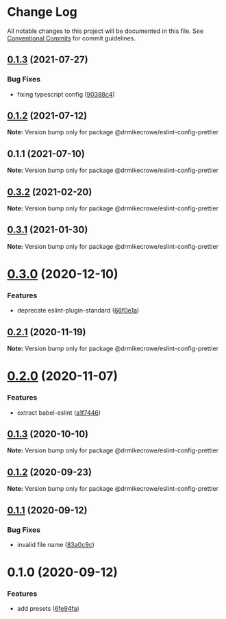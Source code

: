# Change Log

All notable changes to this project will be documented in this file.
See [Conventional Commits](https://conventionalcommits.org) for commit guidelines.

## [0.1.3](https://github.com/drmikecrowe/configs/compare/@drmikecrowe/eslint-config-prettier@0.1.2...@drmikecrowe/eslint-config-prettier@0.1.3) (2021-07-27)

### Bug Fixes

- fixing typescript config ([90388c4](https://github.com/drmikecrowe/configs/commit/90388c4a744ba11070f668e752123d549994c4fb))

## [0.1.2](https://github.com/drmikecrowe/configs/compare/@drmikecrowe/eslint-config-prettier@0.1.1...@drmikecrowe/eslint-config-prettier@0.1.2) (2021-07-12)

**Note:** Version bump only for package @drmikecrowe/eslint-config-prettier

## 0.1.1 (2021-07-10)

**Note:** Version bump only for package @drmikecrowe/eslint-config-prettier

## [0.3.2](https://github.com/drmikecrowe/configs/compare/@drmikecrowe/eslint-config-prettier@0.3.1...@drmikecrowe/eslint-config-prettier@0.3.2) (2021-02-20)

**Note:** Version bump only for package @drmikecrowe/eslint-config-prettier

## [0.3.1](https://github.com/drmikecrowe/configs/compare/@drmikecrowe/eslint-config-prettier@0.3.0...@drmikecrowe/eslint-config-prettier@0.3.1) (2021-01-30)

**Note:** Version bump only for package @drmikecrowe/eslint-config-prettier

# [0.3.0](https://github.com/drmikecrowe/configs/compare/@drmikecrowe/eslint-config-prettier@0.2.1...@drmikecrowe/eslint-config-prettier@0.3.0) (2020-12-10)

### Features

- deprecate eslint-plugin-standard ([66f0e1a](https://github.com/drmikecrowe/configs/commit/66f0e1a2ca5060a631477a69d6706a6a8fda2708))

## [0.2.1](https://github.com/drmikecrowe/configs/compare/@drmikecrowe/eslint-config-prettier@0.2.0...@drmikecrowe/eslint-config-prettier@0.2.1) (2020-11-19)

**Note:** Version bump only for package @drmikecrowe/eslint-config-prettier

# [0.2.0](https://github.com/drmikecrowe/configs/compare/@drmikecrowe/eslint-config-prettier@0.1.3...@drmikecrowe/eslint-config-prettier@0.2.0) (2020-11-07)

### Features

- extract babel-eslint ([a1f7446](https://github.com/drmikecrowe/configs/commit/a1f744685ff7038a72a94a0efe69b28eb27d0a7e))

## [0.1.3](https://github.com/drmikecrowe/configs/compare/@drmikecrowe/eslint-config-prettier@0.1.2...@drmikecrowe/eslint-config-prettier@0.1.3) (2020-10-10)

**Note:** Version bump only for package @drmikecrowe/eslint-config-prettier

## [0.1.2](https://github.com/drmikecrowe/configs/compare/@drmikecrowe/eslint-config-prettier@0.1.1...@drmikecrowe/eslint-config-prettier@0.1.2) (2020-09-23)

**Note:** Version bump only for package @drmikecrowe/eslint-config-prettier

## [0.1.1](https://github.com/drmikecrowe/configs/compare/@drmikecrowe/eslint-config-prettier@0.1.0...@drmikecrowe/eslint-config-prettier@0.1.1) (2020-09-12)

### Bug Fixes

- invalid file name ([83a0c9c](https://github.com/drmikecrowe/configs/commit/83a0c9c119b2fb36a538948b2ba524caafe6fd9e))

# 0.1.0 (2020-09-12)

### Features

- add presets ([6fe94fa](https://github.com/drmikecrowe/configs/commit/6fe94fae4ed9d80b18833c9e5a3f51f710ebda43))
